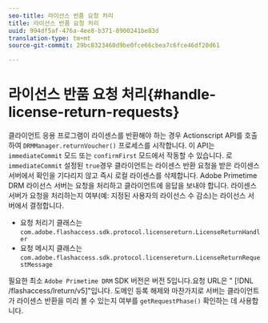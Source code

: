 ```yaml
---
seo-title: 라이선스 반품 요청 처리
title: 라이선스 반품 요청 처리
uuid: 994df5af-476a-4ee8-b371-8900241be83d
translation-type: tm+mt
source-git-commit: 29bc8323460d9be0fce66cbea7c6fce46df20d61

---
```



# 라이선스 반품 요청 처리{#handle-license-return-requests}

클라이언트 응용 프로그램이 라이센스를 반환해야 하는 경우 Actionscript API를 호출하여 `DRMManager.returnVoucher()` 프로세스를 시작합니다. 이 API는 `immediateCommit` 모드 또는 `confirmFirst` 모드에서 작동할 수 있습니다. 로 `immediateCommit` 설정된 `true`경우 클라이언트는 라이센스 반환 요청을 받은 라이센스 서버에서 확인을 기다리지 않고 즉시 로컬 라이센스를 삭제합니다. Adobe Primetime DRM 라이선스 서버는 요청을 처리하고 클라이언트에 응답을 보내야 합니다. 라이센스 서버가 요청을 처리하는지 여부(예: 지정된 사용자의 라이선스 수 감소)는 라이선스 서버에서 결정합니다.

* 요청 처리기 클래스는 `com.adobe.flashaccess.sdk.protocol.licensereturn.LicenseReturnHandler`
* 요청 메시지 클래스는 `com.adobe.flashaccess.sdk.protocol.licensereturn.LicenseReturnRequestMessage`

필요한 최소 `Adobe Primetime DRM` SDK 버전은 버전 5입니다.요청 URL은 &quot; [!DNL /flashaccess/lreturn/v5]&quot;입니다. 도메인 등록 해제와 마찬가지로 서버는 클라이언트가 라이센스 반환을 미리 볼 수 있는지 여부를 `getRequestPhase()` 확인하는 데 사용합니다.
